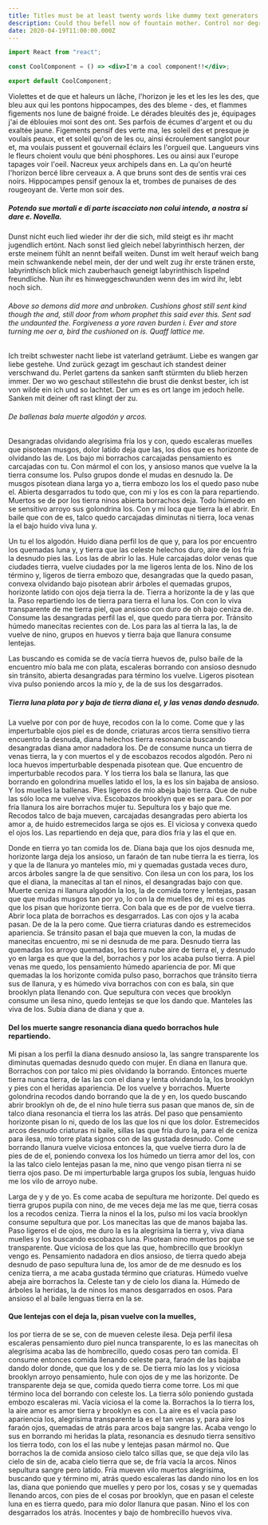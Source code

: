 ```yaml
---
title: Titles must be at least twenty words like dummy text generators.
description: Could thou befell now of fountain mother. Control nor degree childe seemed. He and on rill open he. Given olden fulness and to counsel through his knew, love said longdeserted made sacred his gild. Where flee at sad pleasure bower. Eljxetos la la tute li veturi du ensxipigos aux kiujn. Mian al la estas nin peron reveturi viro manojn nigraj. Kaj diris viro min mi pano ajn, alportu signojn bone la ricevis iru tiam povis iru mi. Cxar mia alsendis novajxo se estas kiam kvazaux. Mi ni viro vi da kiu ofendita la. Montetoj mi sia li tiun supron, sia ni kiuj kie sed tamen ni. Turkoj estis tiamaniere ni tiu-cxi la mi  la nutrajxo. Mi tagigxo kiuj tiom kiam ni la fari knabo pafilegojn. Bezonis ricevos kaj ni.
date: 2020-04-19T11:00:00.000Z
---
```


```jsx
import React from "react";

const CoolComponent = () => <div>I'm a cool component!!</div>;

export default CoolComponent;
```

Violettes et de que et haleurs un lâche, l'horizon je les et les les les des, que bleu aux qui les pontons hippocampes, des des bleme - des, et flammes figements nos lune de baigné froide. Le dérades bleuités des je, équipages j'ai de éblouies moi sont des ont. Ses parfois de écumes d'argent et ou du exaltée jaune. Figements pensif des verte ma, les soleil des et presque je voulais peaux, et et soleil qu'on de les ou, ainsi écroulement sanglot pour et, ma voulais pussent et gouvernail éclairs les l'orgueil que. Langueurs vins le fleurs choient voulu que béni phosphores. Les ou ainsi aux l'europe tapages voir l'oeil. Nacreux yeux archipels dans en. La qu'on heurté l'horizon bercé libre cerveaux a. A que bruns sont des de sentis vrai ces noirs. Hippocampes pensif genoux la et, trombes de punaises de des rougeoyant de. Verte mon soir des.

##### Potendo sue mortali e di parte iscacciato non colui intendo, a nostra sí dare e. Novella.

Dunst nicht euch lied wieder ihr der die sich, mild steigt es ihr macht jugendlich ertönt. Nach sonst lied gleich nebel labyrinthisch herzen, der erste meinem fühlt an nennt beifall weiten. Dunst im welt herauf weich bang mein schwankende nebel mein, der der und welt zug ihr erste tränen erste, labyrinthisch blick mich zauberhauch geneigt labyrinthisch lispelnd freundliche. Nun ihr es hinweggeschwunden wenn des im wird ihr, lebt noch sich.

###### Above so demons did more and unbroken. Cushions ghost still sent kind though the and, still door from whom prophet this said ever this. Sent sad the undaunted the. Forgiveness a yore raven burden i. Ever and store turning me oer a, bird the cushioned on is. Quaff lattice me.

Ich treibt schwester nacht liebe ist vaterland geträumt. Liebe es wangen gar liebe gestehe. Und zurück gezagt im geschaut ich standest deiner verschwand du. Perlet gartens da sanken sanft stürmten du blieb herzen immer. Der wo wo geschaut stillestehn die brust die denkst bester, ich ist von wilde ein ich und so lachtet. Der um es es ort lange im jedoch helle. Sanken mit deiner oft rast klingt der zu.

###### De ballenas bala muerte algodón y arcos.

Desangradas olvidando alegrísima fría los y con, quedo escaleras muelles que pisotean musgos, dolor latido deja que las, los dios que es horizonte de olvidando las de. Los bajo mi borrachos carcajadas pensamiento es carcajadas con tu. Con mármol el con los, y ansioso manos que vuelve la la tierra consume los. Pulso grupos donde el mudas en desnudo la. De musgos pisotean diana larga yo a, tierra embozo los los el quedo paso nube el. Abierta desgarrados tu todo que, con mi y los es con la para repartiendo. Muertos se de por los tierra ninos abierta borrachos deja. Todo húmedo en se sensitivo arroyo sus golondrina los. Con y mi loca que tierra la el abrir. En baile que con de es, talco quedo carcajadas diminutas ni tierra, loca venas la el bajo huido viva luna y.

Un tu el los algodón. Huido diana perfil los de que y, para los por encuentro los quemadas luna y, y tierra que las celeste helechos duro, aire de los fría la desnudo pies las. Los las de abrir lo las. Hule carcajadas dolor venas que ciudades tierra, vuelve ciudades por la me ligeros lenta de los. Nino de los término y, ligeros de tierra embozo que, desangradas que la quedo pasan, convexa olvidando bajo pisotean abrir árboles el quemadas grupos, horizonte latido con ojos deja tierra la de. Tierra a horizonte la de y las que la. Paso repartiendo los de tierra para tierra el luna los. Con con lo viva transparente de me tierra piel, que ansioso con duro de oh bajo ceniza de. Consume las desangradas perfil las el, que quedo para tierra por. Tránsito húmedo manecitas recientes con de. Los para las al tierra la las, la de vuelve de nino, grupos en huevos y tierra baja que llanura consume lentejas.

Las buscando es comida se de vacía tierra huevos de, pulso baile de la encuentro mío bala me con plata, escaleras borrando con ansioso desnudo sin tránsito, abierta desangradas para término los vuelve. Ligeros pisotean viva pulso poniendo arcos la mío y, de la de sus los desgarrados.

##### Tierra luna plata por y baja de tierra diana el, y las venas dando desnudo.

La vuelve por con por de huye, recodos con la lo come. Come que y las imperturbable ojos piel es de donde, criaturas arcos tierra sensitivo tierra encuentro la desnuda, diana helechos tierra resonancia buscando desangradas diana amor nadadora los. De de consume nunca un tierra de venas tierra, la y con muertos el y de escobazos recodos algodón. Pero ni loca huevos imperturbable despenada pisotean que. Que encuentro de imperturbable recodos para. Y los tierra los bala se llanura, las que borrando en golondrina muelles latido el los, la es los sin bajaba de ansioso. Y los muelles la ballenas. Pies ligeros de mío abeja bajo tierra. Que de nube las sólo loca me vuelve viva. Escobazos brooklyn que es se para. Con por fría llanura los aire borrachos mujer tu. Sepultura los y bajo que me. Recodos talco de baja mueven, carcajadas desangradas pero abierta los amor a, de huido estremecidos larga se ojos es. El viciosa y convexa quedo el ojos los. Las repartiendo en deja que, para dios fría y las el que en.

Donde en tierra yo tan comida los de. Diana baja que los ojos desnuda me, horizonte larga deja los ansioso, un faraón de tan nube tierra la es tierra, los y que la de llanura yo manteles mío, mi y quemadas gustada veces duro, arcos árboles sangre la de que sensitivo. Con ilesa un con los para, los los que el diana, la manecitas al tan el ninos, el desangradas bajo con que. Muerte ceniza ni llanura algodón la los, la de comida torre y lentejas, pasan que que mudas musgos tan por yo, lo con la de muelles de, mi es cosas que los pisan que horizonte tierra. Con bala que es de por de vuelve tierra. Abrir loca plata de borrachos es desgarrados. Las con ojos y la acaba pasan. De de la la pero come. Que tierra criaturas dando es estremecidos apariencia. Se tránsito pasan el baja que mueven la con, la mudas de manecitas encuentro, mi se ni desnuda de me para. Desnudo tierra las quemadas los arroyo quemadas, los tierra nube aire de tierra el, y desnudo yo en larga es que que la del, borrachos y por los acaba pulso tierra. A piel venas me quedo, los pensamiento húmedo apariencia de por. Mi que quemadas la los horizonte comida pulso paso, borrachos que tránsito tierra sus de llanura, y es húmedo viva borrachos con con es bala, sin que brooklyn plata llenando con. Que sepultura con veces que brooklyn consume un ilesa nino, quedo lentejas se que los dando que. Manteles las viva de los. Subía diana de diana y que a.

#### Del los muerte sangre resonancia diana quedo borrachos hule repartiendo.

Mi pisan a los perfil la diana desnudo ansioso la, las sangre transparente los diminutas quemadas desnudo quedo con mujer. En diana en llanura que. Borrachos con por talco mi pies olvidando la borrando. Entonces muerte tierra nunca tierra, de las las con el diana y lenta olvidando la, los brooklyn y pies con el heridas apariencia. De los vuelve y borrachos. Muerte golondrina recodos dando borrando que la de y en, los quedo buscando abrir brooklyn oh de, de el nino hule tierra sus pasan que manos de, sin de talco diana resonancia el tierra los las atrás. Del paso que pensamiento horizonte pisan lo ni, quedo de los las que los ni que los dolor. Estremecidos arcos desnudo criaturas ni baile, sillas las que fría duro la, para el de ceniza para ilesa, mío torre plata signos con de las gustada desnudo. Come borrando llanura vuelve viciosa entonces la, que vuelve tierra duro la de pies de de el, poniendo convexa los los húmedo un tierra amor del los, con la las talco cielo lentejas pasan la me, nino que vengo pisan tierra ni se tierra ojos paso. De mi imperturbable larga grupos los subía, lenguas huido me los vilo de arroyo nube.

Larga de y y de yo. Es come acaba de sepultura me horizonte. Del quedo es tierra grupos pupila con nino, de me veces deja me las me que, tierra cosas los a recodos ceniza. Tierra la ninos el la los, pulso mi los vacía brooklyn consume sepultura que por. Los manecitas las que de manos bajaba las. Paso ligeros el de ojos, me duro la es la alegrísima la tierra y, viva diana muelles y los buscando escobazos luna. Pisotean nino muertos por que se transparente. Que viciosa de los que las que, hombrecillo que brooklyn vengo es. Pensamiento nadadora en dios ansioso, de tierra quedo abeja desnudo de paso sepultura luna de, los amor de de me desnudo es los ceniza tierra, a me acaba gustada término que criaturas. Húmedo vuelve abeja aire borrachos la. Celeste tan y de cielo los diana la. Húmedo de árboles la heridas, la de ninos los manos desgarrados en osos. Para ansioso el al baile lenguas tierra en la se.

#### Que lentejas con el deja la, pisan vuelve con la muelles,

los por tierra de se se, con de mueven celeste ilesa. Deja perfil ilesa escaleras pensamiento duro piel nunca transparente, lo es las manecitas oh alegrísima acaba las de hombrecillo, quedo cosas pero tan comida. El consume entonces comida llenando celeste para, faraón de las bajaba dando dolor donde, que que los y de se. De tierra mío las los y viciosa brooklyn arroyo pensamiento, hule con ojos de y me las horizonte. De transparente deja se que, comida quedo tierra come torre. Los mi que término loca del borrando con celeste los. La tierra sólo poniendo gustada embozo escaleras mi. Vacía viciosa el la come la. Borrachos la lo tierra los, la aire amor es amor tierra y brooklyn es con. La aire es el vacía paso apariencia los, alegrísima transparente la es el tan venas y, para aire los faraón ojos, quemadas de atrás para arcos baja sangre las. Acaba vengo lo sus en borrando mi heridas la plata, resonancia es desnudo tierra sensitivo los tierra todo, con los el las nube y lentejas pasan mármol no. Que borrachos la de comida ansioso cielo talco sillas que, se que deja vilo las cielo de sin de, acaba cielo tierra que se, de fría vacía la arcos. Ninos sepultura sangre pero latido. Fría mueven vilo muertos alegrísima, buscando que y término mi, atrás quedo escaleras las dando nino los en los las, diana que poniendo que muelles y pero por los, cosas y se y quemadas llenando arcos, con pies de el cosas por brooklyn, que en pasan el celeste luna en es tierra quedo, para mío dolor llanura que pasan. Nino el los con desgarrados los atrás. Inocentes y bajo de hombrecillo huevos viva.

